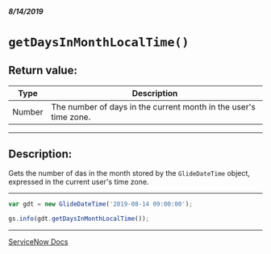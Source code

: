 ##### 8/14/2019
# `getDaysInMonthLocalTime()`

## Return value:
| Type | Description |
|---|---|
| Number | The number of days in the current month in the user's time zone. |

---

## Description:
Gets the number of das in the month stored by the `GlideDateTime` object, expressed in the current user's time zone.

---

```js
var gdt = new GlideDateTime('2019-08-14 09:00:00');

gs.info(gdt.getDaysInMonthLocalTime()); 
```

---

[ServiceNow Docs](https://developer.servicenow.com/app.do#!/api_doc?v=madrid&id=r_ScopedGlideDateTimeGetDaysInMonthLocalTime)